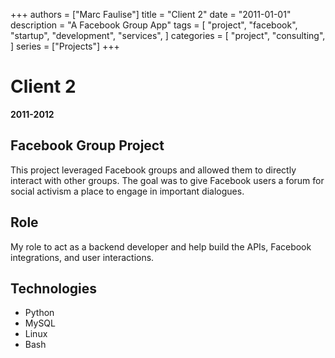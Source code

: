 +++
authors = ["Marc Faulise"]
title = "Client 2"
date = "2011-01-01"
description = "A Facebook Group App"
tags = [
    "project",
    "facebook",
    "startup",
    "development",
    "services",
]
categories = [
    "project",
    "consulting",
]
series = ["Projects"]
+++

# Client 2

**2011-2012**

## Facebook Group Project

This project leveraged Facebook groups and allowed them to directly interact
with other groups. The goal was to give Facebook users a forum for social
activism a place to engage in important dialogues.

## Role

My role to act as a backend developer and help build the APIs, Facebook 
integrations, and user interactions.

## Technologies

* Python
* MySQL
* Linux
* Bash

